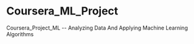 # Coursera_ML_Project
Coursera_Project_ML -- Analyzing Data And Applying Machine Learning Algorithms
